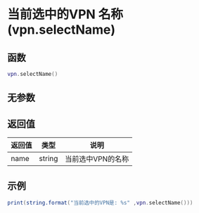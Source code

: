 # 当前选中的VPN 名称(vpn.selectName)

## 函数

```lua
vpn.selectName()
```

## 无参数

## 返回值

| 返回值  | 类型     | 说明         |
| ---- | ------ | ---------- |
| name | string | 当前选中VPN的名称 |

## 示例

```lua
print(string.format("当前选中的VPN是: %s" ,vpn.selectName()))
```
